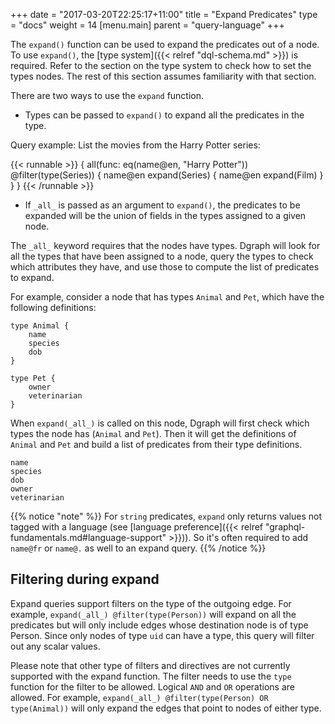 +++
date = "2017-03-20T22:25:17+11:00"
title = "Expand Predicates"
type = "docs"
weight = 14
[menu.main]
    parent = "query-language"
+++

The `expand()` function can be used to expand the predicates out of a node. To
use `expand()`, the [type system]({{< relref "dql-schema.md" >}}) is required.
Refer to the section on the type system to check how to set the types
nodes. The rest of this section assumes familiarity with that section.

There are two ways to use the `expand` function.

* Types can be passed to `expand()` to expand all the predicates in the type.

Query example: List the movies from the Harry Potter series:

{{< runnable >}}
{
  all(func: eq(name@en, "Harry Potter")) @filter(type(Series)) {
    name@en
    expand(Series) {
      name@en
      expand(Film)
    }
  }
}
{{< /runnable >}}

* If `_all_` is passed as an argument to `expand()`, the predicates to be
expanded will be the union of fields in the types assigned to a given node.

The `_all_` keyword requires that the nodes have types. Dgraph will look for all
the types that have been assigned to a node, query the types to check which
attributes they have, and use those to compute the list of predicates to expand.

For example, consider a node that has types `Animal` and `Pet`, which have
the following definitions:

```
type Animal {
    name
    species
    dob
}

type Pet {
    owner
    veterinarian
}
```

When `expand(_all_)` is called on this node, Dgraph will first check which types
the node has (`Animal` and `Pet`). Then it will get the definitions of `Animal`
and `Pet` and build a list of predicates from their type definitions.

```
name
species
dob
owner
veterinarian
```

{{% notice "note" %}}
For `string` predicates, `expand` only returns values not tagged with a language
(see [language preference]({{< relref "graphql-fundamentals.md#language-support" >}})).  So it's often
required to add `name@fr` or `name@.` as well to an expand query.
{{% /notice  %}}

## Filtering during expand

Expand queries support filters on the type of the outgoing edge. For example,
`expand(_all_) @filter(type(Person))` will expand on all the predicates but will
only include edges whose destination node is of type Person. Since only nodes of
type `uid` can have a type, this query will filter out any scalar values.

Please note that other type of filters and directives are not currently supported
with the expand function. The filter needs to use the `type` function for the
filter to be allowed. Logical `AND` and `OR` operations are allowed. For
example, `expand(_all_) @filter(type(Person) OR type(Animal))` will only expand
the edges that point to nodes of either type.
